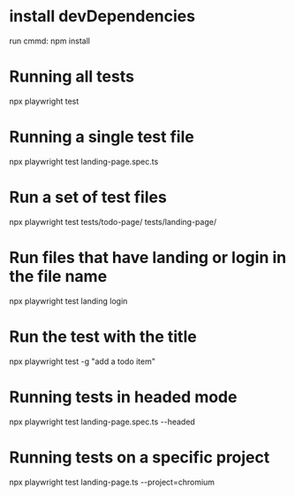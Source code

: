# install devDependencies
run cmmd: npm install

# Running all tests
npx playwright test

# Running a single test file
npx playwright test landing-page.spec.ts

# Run a set of test files
npx playwright test tests/todo-page/ tests/landing-page/

# Run files that have landing or login in the file name
npx playwright test landing login

# Run the test with the title
npx playwright test -g "add a todo item"

# Running tests in headed mode
npx playwright test landing-page.spec.ts --headed

# Running tests on a specific project
npx playwright test landing-page.ts --project=chromium